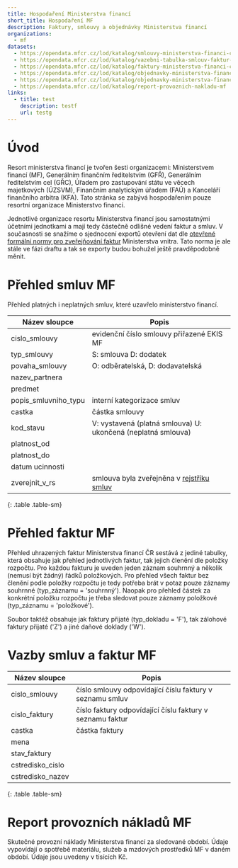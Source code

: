 ```yaml
---
title: Hospodaření Ministerstva financí
short_title: Hospodaření MF
description: Faktury, smlouvy a objednávky Ministerstva financí
organizations:
  - mf
datasets:
  - https://opendata.mfcr.cz/lod/katalog/smlouvy-ministerstva-financi-cr-seznam-smluv
  - https://opendata.mfcr.cz/lod/katalog/vazebni-tabulka-smlouv-faktur-ministerstva-financi-cr
  - https://opendata.mfcr.cz/lod/katalog/faktury-ministerstva-financi-cr
  - https://opendata.mfcr.cz/lod/katalog/objednavky-ministerstva-financi-cr-detail
  - https://opendata.mfcr.cz/lod/katalog/objednavky-ministerstva-financi-cr-seznam-objednavek
  - https://opendata.mfcr.cz/lod/katalog/report-provoznich-nakladu-mf
links:
  - title: test
    description: testf
    url: testg
---
```


# Úvod

Resort ministerstva financí je tvořen šesti organizacemi: Ministerstvem financí (MF), Generálním finančním ředitelstvím (GFŘ), Generálním ředitelstvím cel (GŘC), Úřadem pro zastupování státu ve věcech majetkových (ÚZSVM), Finančním analytickým úřadem (FAÚ) a Kanceláří finančního arbitra (KFA). Tato stránka se zabývá hospodařením pouze resortní organizace Ministerstvo financí.

Jednotlivé organizace resortu Ministerstva financí jsou samostatnými účetními jednotkami a mají tedy částečně odlišné vedení faktur a smluv. V současnosti se snažíme o sjednocení exportů otevření dat dle [otevřené formální normy pro zveřejňování faktur](https://ofn.gov.cz/faktury/draft) Ministerstva vnitra. Tato norma je ale stále ve fázi draftu a tak se exporty budou bohužel ještě pravděpodobně měnit.

# Přehled smluv MF
Přehled platných i neplatných smluv, které uzavřelo ministerstvo financí.

| Název sloupce        | Popis                                                                |
|----------------------|----------------------------------------------------------------------|
| cislo_smlouvy        | evidenční číslo smlouvy přiřazené EKIS MF                            |
| typ_smlouvy          | S: smlouva D: dodatek                                                |
| povaha_smlouvy       | O: odběratelská, D: dodavatelská                                     |
| nazev_partnera       |                                                                      |
| predmet              |                                                                      |
| popis_smluvniho_typu | interní kategorizace smluv                                           |
| castka               | částka smlouvy                                                       |
| kod_stavu            | V: vystavená (platná smlouva) U: ukončená (neplatná smlouva)         |
| platnost_od          |                                                                      |
| platnost_do          |                                                                      |
| datum ucinnosti      |                                                                      |
| zverejnit_v_rs       | smlouva byla zveřejněna v [rejstříku smluv](https://smlouvy.gov.cz/) |
{: .table .table-sm}

# Přehled faktur MF

Přehled uhrazených faktur Ministerstva financí ČR sestává z jediné tabulky, která obsahuje jak přehled jednotlivých faktur, tak jejich členění dle položky rozpočtu. Pro každou fakturu je uveden jeden záznam souhrnný a několik (nemusí být žádný) řádků položkových. Pro přehled všech faktur bez členění podle položky rozpočtu je tedy potřeba brát v potaz pouze záznamy souhrnné (typ_záznamu = 'souhrnný'). Naopak pro přehled částek za konkrétní položku rozpočtu je třeba sledovat pouze záznamy položkové (typ_záznamu = 'položkové').

Soubor taktéž obsahuje jak faktury přijaté (typ_dokladu = 'F'), tak zálohové faktury přijaté ('Z') a jiné daňové doklady ('W').

# Vazby smluv a faktur MF

| Název sloupce    | Popis                                                     |
|------------------|-----------------------------------------------------------|
| cislo_smlouvy    | číslo smlouvy odpovídající číslu faktury v seznamu smluv  |
| cislo_faktury    | číslo faktury odpovídající číslu faktury v seznamu faktur |
| castka           | částka faktury                                            |
| mena             |                                                           |
| stav_faktury     |                                                           |
| cstredisko_cislo |                                                           |
| cstredisko_nazev |                                                           |
{: .table .table-sm}

# Report provozních nákladů MF

Skutečné provozní náklady Ministerstva financí za sledované období. Údaje vypovídají o spotřebě materiálu, služeb a mzdových prostředků MF v daném období. Údaje jsou uvedeny v tisících Kč.

